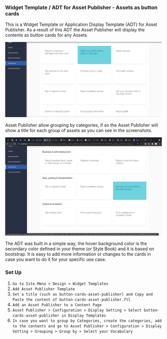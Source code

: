 ### Widget Template / ADT for Asset Publisher - Assets as button cards 


This is a Widget Template or Application Display Template (ADT) for Asset Publisher. As a result of this ADT the Asset Publisher will display the contents as button cards for any Assets.

![screenshot](/utils/ADTs/button-cards-asset-publisher/screenshots/button-cards-asset-publisher.png)

Asset Publisher allow grouping by categories, if so the Asset Publisher will show a title for each group of assets as you can see in the screenshots.

![screenshot](/utils/ADTs/button-cards-asset-publisher/screenshots/button-cards-asset-publisher-gruped-by-categories.png)

The ADT was built in a simple way, the hover background color is the secondary color defined in your theme (or Style Book) and it is based on bootstrap. It is easy to add more information or changes to the cards in case you want to do it for your specific use case.

### Set Up

1. `Go to Site Menu > Design > Widget Templates`
2. `Add Asset Publisher Template`
3. `Set a title (such as button-cards-asset-publisher) and Copy and Paste the content of button-cards-asset-publisher.ftl`
4. `Add an Asset Publisher to a Content Page`
5. `Asset Publisher > Configuration > Display Setting > Select button-cards-asset-publisher in Display Templates `
6. `In case you want to group by Categories, create the categories, add to the contents and go to Asset Publisher > Configuration > Display Setting > Grouping > Group by > Select your Vocabulary`
